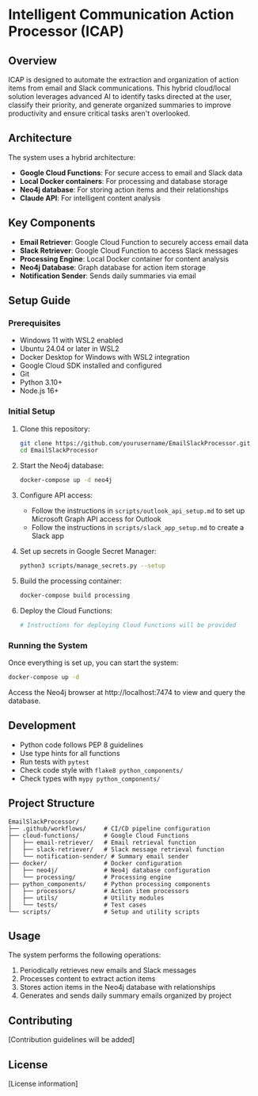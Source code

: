 # Intelligent Communication Action Processor (ICAP)

## Overview
ICAP is designed to automate the extraction and organization of action items from email and Slack communications. This hybrid cloud/local solution leverages advanced AI to identify tasks directed at the user, classify their priority, and generate organized summaries to improve productivity and ensure critical tasks aren't overlooked.

## Architecture
The system uses a hybrid architecture:
- **Google Cloud Functions**: For secure access to email and Slack data
- **Local Docker containers**: For processing and database storage
- **Neo4j database**: For storing action items and their relationships
- **Claude API**: For intelligent content analysis

## Key Components
- **Email Retriever**: Google Cloud Function to securely access email data
- **Slack Retriever**: Google Cloud Function to access Slack messages
- **Processing Engine**: Local Docker container for content analysis
- **Neo4j Database**: Graph database for action item storage
- **Notification Sender**: Sends daily summaries via email

## Setup Guide

### Prerequisites
- Windows 11 with WSL2 enabled
- Ubuntu 24.04 or later in WSL2
- Docker Desktop for Windows with WSL2 integration
- Google Cloud SDK installed and configured
- Git
- Python 3.10+
- Node.js 16+

### Initial Setup
1. Clone this repository:
   ```bash
   git clone https://github.com/yourusername/EmailSlackProcessor.git
   cd EmailSlackProcessor
   ```

2. Start the Neo4j database:
   ```bash
   docker-compose up -d neo4j
   ```

3. Configure API access:
   - Follow the instructions in `scripts/outlook_api_setup.md` to set up Microsoft Graph API access for Outlook
   - Follow the instructions in `scripts/slack_app_setup.md` to create a Slack app

4. Set up secrets in Google Secret Manager:
   ```bash
   python3 scripts/manage_secrets.py --setup
   ```

5. Build the processing container:
   ```bash
   docker-compose build processing
   ```

6. Deploy the Cloud Functions:
   ```bash
   # Instructions for deploying Cloud Functions will be provided
   ```

### Running the System
Once everything is set up, you can start the system:

```bash
docker-compose up -d
```

Access the Neo4j browser at http://localhost:7474 to view and query the database.

## Development
- Python code follows PEP 8 guidelines
- Use type hints for all functions
- Run tests with `pytest`
- Check code style with `flake8 python_components/`
- Check types with `mypy python_components/`

## Project Structure
```
EmailSlackProcessor/
├── .github/workflows/     # CI/CD pipeline configuration
├── cloud-functions/       # Google Cloud Functions
│   ├── email-retriever/   # Email retrieval function
│   ├── slack-retriever/   # Slack message retrieval function
│   └── notification-sender/ # Summary email sender
├── docker/                # Docker configuration
│   ├── neo4j/             # Neo4j database configuration
│   └── processing/        # Processing engine
├── python_components/     # Python processing components
│   ├── processors/        # Action item processors
│   ├── utils/             # Utility modules
│   └── tests/             # Test cases
└── scripts/               # Setup and utility scripts
```

## Usage
The system performs the following operations:

1. Periodically retrieves new emails and Slack messages
2. Processes content to extract action items
3. Stores action items in the Neo4j database with relationships
4. Generates and sends daily summary emails organized by project

## Contributing
[Contribution guidelines will be added]

## License
[License information]